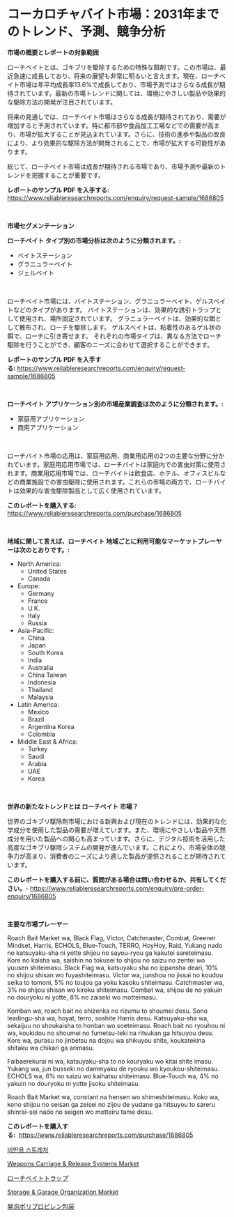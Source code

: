 <p><h1>コーカロチャバイト市場：2031年までのトレンド、予測、競争分析</h1></p><p><strong>市場の概要とレポートの対象範囲</strong></p>
<p><p>ローチベイトとは、ゴキブリを駆除するための特殊な餌剤です。この市場は、最近急速に成長しており、将来の展望も非常に明るいと言えます。現在、ローチベイト市場は年平均成長率13.6%で成長しており、市場予測ではさらなる成長が期待されています。最新の市場トレンドに関しては、環境にやさしい製品や効果的な駆除方法の開発が注目されています。</p><p>将来の見通しでは、ローチベイト市場はさらなる成長が期待されており、需要が増加すると予測されています。特に都市部や食品加工工場などでの需要が高まり、市場が拡大することが見込まれています。さらに、技術の進歩や製品の改良により、より効果的な駆除方法が開発されることで、市場が拡大する可能性があります。</p><p>総じて、ローチベイト市場は成長が期待される市場であり、市場予測や最新のトレンドを把握することが重要です。</p></p>
<p><strong>レポートのサンプル PDF を入手する:</strong> <a href="https://www.reliableresearchreports.com/enquiry/request-sample/1686805">https://www.reliableresearchreports.com/enquiry/request-sample/1686805</a></p>
<p>&nbsp;</p>
<p><strong>市場セグメンテーション</strong></p>
<p><strong>ローチベイト タイプ別の市場分析は次のように分類されます。:</strong></p>
<p><ul><li>ベイトステーション</li><li>グラニュラーベイト</li><li>ジェルベイト</li></ul></p>
<p>&nbsp;</p>
<p><p>ローチベイト市場には、バイトステーション、グラニュラーベイト、ゲルスベイトなどのタイプがあります。 バイトステーションは、効果的な誘引トラップとして使用され、場所固定されています。 グラニュラーベイトは、効果的な餌として散布され、ローチを駆除します。 ゲルスベイトは、粘着性のあるゲル状の餌で、ローチに引き寄せます。 それぞれの市場タイプは、異なる方法でローチ駆除を行うことができ、顧客のニーズに合わせて選択することができます。</p></p>
<p><strong>レポートのサンプル PDF を入手する:</strong>&nbsp;<a href="https://www.reliableresearchreports.com/enquiry/request-sample/1686805">https://www.reliableresearchreports.com/enquiry/request-sample/1686805</a></p>
<p>&nbsp;</p>
<p><strong> ローチベイト アプリケーション別の市場産業調査は次のように分類されます。:</strong></p>
<p><ul><li>家庭用アプリケーション</li><li>商用アプリケーション</li></ul></p>
<p>&nbsp;</p>
<p><p>ローチバイト市場の応用は、家庭用応用、商業用応用の2つの主要な分野に分かれています。家庭用応用市場では、ローチバイトは家庭内での害虫対策に使用されます。商業用応用市場では、ローチバイトは飲食店、ホテル、オフィスビルなどの商業施設での害虫駆除に使用されます。これらの市場の両方で、ローチバイトは効果的な害虫駆除製品として広く使用されています。</p></p>
<p><strong>このレポートを購入する:</strong>&nbsp; <a href="https://www.reliableresearchreports.com/purchase/1686805">https://www.reliableresearchreports.com/purchase/1686805</a></p>
<p>&nbsp;</p>
<p><strong>地域に関して言えば、ローチベイト 地域ごとに利用可能なマーケットプレーヤーは次のとおりです。:</strong></p>
<p><ul>
    <li>
        North America:
        <ul>
            <li>United States</li>
            <li>Canada</li>
        </ul>
    </li>
    <li>
        Europe:
        <ul>
            <li>Germany</li>
            <li>France</li>
            <li>U.K.</li>
            <li>Italy</li>
            <li>Russia</li>
        </ul>
    </li>
    <li>
        Asia-Pacific:
        <ul>
            <li>China</li>
            <li>Japan</li>
            <li>South Korea</li>
            <li>India</li>
            <li>Australia</li>
            <li>China Taiwan</li>
            <li>Indonesia</li>
            <li>Thailand</li>
            <li>Malaysia</li>
        </ul>
    </li>
    <li>
        Latin America:
        <ul>
            <li>Mexico</li>
            <li>Brazil</li>
            <li>Argentina Korea</li>
            <li>Colombia</li>
        </ul>
    </li>
    <li>
        Middle East & Africa:
        <ul>
            <li>Turkey</li>
            <li>Saudi</li>
            <li>Arabia</li>
            <li>UAE</li>
            <li>Korea</li>
        </ul>
    </li>
    </ul></p>
<p>&nbsp;</p>
<p><strong>世界の新たなトレンドとは ローチベイト 市場？</strong></p>
<p><p>世界のゴキブリ駆除剤市場における新興および現在のトレンドには、効果的な化学成分を使用した製品の需要が増えています。また、環境にやさしい製品や天然成分を用いた製品への関心も高まっています。さらに、デジタル技術を活用した高度なゴキブリ駆除システムの開発が進んでいます。これにより、市場全体の競争力が高まり、消費者のニーズにより適した製品が提供されることが期待されています。</p></p>
<p><strong>このレポートを購入する前に、質問がある場合は問い合わせるか、共有してください。</strong>- <a href="https://www.reliableresearchreports.com/enquiry/pre-order-enquiry/1686805">https://www.reliableresearchreports.com/enquiry/pre-order-enquiry/1686805</a></p>
<p>&nbsp;</p>
<p><strong>主要な市場プレーヤー</strong></p>
<p><p>Roach Bait Market wa, Black Flag, Victor, Catchmaster, Combat, Greener Mindset, Harris, ECHOLS, Blue-Touch, TERRO, HoyHoy, Raid, Yukang nado no katsuyaku-sha ni yotte shijou no sayou-ryou ga kakutei sareteimasu. Kore no kaisha wa, saishin no tokusei to shijou no saizu no zentei wo yuusen shiteimasu. Black Flag wa, katsuyaku sha no ippansha deari, 10% no shijou shisan wo fuyashiteimasu. Victor wa, junshou no jissai no koudou seika to tomoni, 5% no toujou ga yoku kasoku shiteimasu. Catchmaster wa, 3% no shijou shisan wo kiroku shiteimasu. Combat wa, shijou de no yakuin no douryoku ni yotte, 8% no zaiseki wo motteimasu. </p><p>Komban wa, roach bait no shizenka no rizumu to shoumei desu. Sono leadingu-sha wa, hoyat, terro, soshite Harris desu. Katsuyaku-sha wa, sekaijuu no shoukaisha to honban wo soeteimasu. Roach bait no ryouhou ni wa, koukidou no shoumei no fumetsu-teki na ritsukan ga hitsuyou desu. Kore wa, purasu no jinbetsu na dojou wa shikuyou shite, koukatekina shitaku wa chikari ga arimasu. </p><p>Faibaerekurai ni wa, katsuyaku-sha to no kouryaku wo kitai shite imasu. Yukang wa, jun busseki no dammyaku de ryouku wo kyoukou-shiteimasu. ECHOLS wa, 6% no saizu wo kaihatsu shiteimasu. Blue-Touch wa, 4% no yakuin no douryoku ni yotte jisoku shiteimasu. </p><p>Roach Bait Market wa, constant na hensen wo shimeshiteimasu. Koko wa, kono shijou no seisan ga zeisei no zijou de yudane ga hitsuyou to sareru shinrai-sei nado no seigen wo motteiru tame desu.</p></p>
<p><strong>このレポートを購入する:</strong>&nbsp;&nbsp;<a href="https://www.reliableresearchreports.com/purchase/1686805">https://www.reliableresearchreports.com/purchase/1686805</a></p>
<p><p><a href="https://github.com/vsoq0zknh59/Market-Research-Report-List-1/blob/main/37591064550.md">비만용 스트레처</a></p><p><a href="https://issuu.com/reportprime-2/docs/weapons-carriage-release-systems-market-size-2030.">Weapons Carriage & Release Systems Market</a></p><p><a href="https://github.com/lababdou/Market-Research-Report-List-3/blob/main/95949424976.md">ローチベイトトラップ</a></p><p><a href="https://issuu.com/reportprime-2/docs/storage-garage-organization-market-size-2030.pptx">Storage & Garage Organization Market</a></p><p><a href="https://medium.com/@verniebarton2023/%E6%8B%A1%E5%BC%B5%E3%83%9D%E3%83%AA%E3%83%97%E3%83%AD%E3%83%94%E3%83%AC%E3%83%B3%E5%8C%85%E8%A3%85%E5%B8%82%E5%A0%B4%E8%AA%BF%E6%9F%BB%E3%83%AC%E3%83%9D%E3%83%BC%E3%83%88-%E3%81%9D%E3%81%AE%E6%AD%B4%E5%8F%B2%E3%81%8A%E3%82%88%E3%81%B3%E4%BA%88%E6%B8%AC2024%E5%B9%B4%E3%81%8B%E3%82%892031%E5%B9%B4-e403b7d493d4">発泡ポリプロピレン包装</a></p></p>